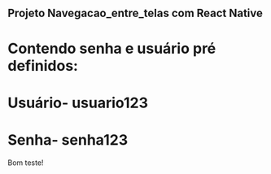 ## Projeto Navegacao_entre_telas com React Native 
# Contendo senha e usuário pré definidos: 
# Usuário- usuario123
# Senha- senha123

Bom teste!
